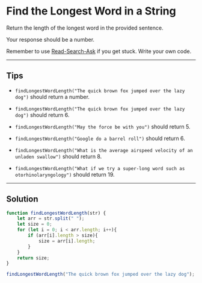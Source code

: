 # Find the Longest Word in a String

Return the length of the longest word in the provided sentence.

Your response should be a number.

Remember to use [Read-Search-Ask](http://forum.freecodecamp.org/t/how-to-get-help-when-you-are-stuck/19514) if you get stuck. Write your own code.

---

## Tips

- `findLongestWordLength("The quick brown fox jumped over the lazy dog")` should return a number.

- `findLongestWordLength("The quick brown fox jumped over the lazy dog")` should return 6.

- `findLongestWordLength("May the force be with you")` should return 5.

- `findLongestWordLength("Google do a barrel roll")` should return 6.

- `findLongestWordLength("What is the average airspeed velocity of an unladen swallow")` should return 8.

- `findLongestWordLength("What if we try a super-long word such as otorhinolaryngology")` should return 19.

---

## Solution

```js
function findLongestWordLength(str) {
    let arr = str.split(" ");
    let size = 0;
    for (let i = 0; i < arr.length; i++){
        if (arr[i].length > size){
            size = arr[i].length;
        }
    }
    return size;
}

findLongestWordLength("The quick brown fox jumped over the lazy dog");
```